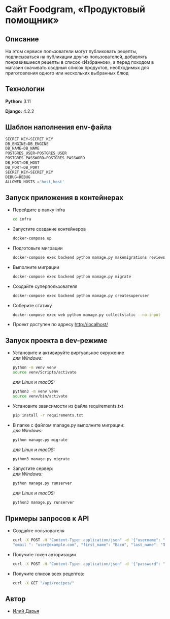 # Cайт Foodgram, «Продуктовый помощник»

## Описание

 На этом сервисе пользователи могут публиковать рецепты, подписываться на публикации других пользователей, добавлять понравившиеся рецепты в список «Избранное», а перед походом в магазин скачивать сводный список продуктов, необходимых для приготовления одного или нескольких выбранных блюд

## Технологии

**Python:** 3.11

**Django:** 4.2.2

## Шаблон наполнения env-файла

```python
SECRET_KEY=SECRET_KEY
DB_ENGINE=DB_ENGINE
DB_NAME=DB_NAME
POSTGRES_USER=POSTGRES_USER
POSTGRES_PASSWORD=POSTGRES_PASSWORD
DB_HOST=DB_HOST
DB_PORT=DB_PORT
SECRET_KEY=SECRET_KEY
DEBUG=DEBUG
ALLOWED_HOSTS ='host,host'
```

## Запуск приложения в контейнерах

- Перейдите в папку infra

    ```bash
    cd infra
    ```

- Запустите создание контейнеров

    ```bash
    docker-compose up
    ```

- Подготовьте миграции

    ```bash
    docker-compose exec backend python manage.py makemigrations reviews
    ```

- Выполните миграции

    ```bash
    docker-compose exec backend python manage.py migrate
    ```

- Создайте суперпользователя

    ```bash
    docker-compose exec backend python manage.py createsuperuser
    ```

- Соберите статику

    ```bash
    docker-compose exec web python manage.py collectstatic --no-input
    ```

- Проект доступен по адресу [http://localhost/](http://localhost/)

## Запуск проекта в dev-режиме

- Установите и активируйте виртуальное окружение  
    *для Windows:*  

    ```bash
    python -m venv venv
    source venv/Scripts/activate
    ```

    *для Linux и macOS:*

    ```bash
    python3 -m venv venv
    source venv/bin/activate
    ```

- Установите зависимости из файла requirements.txt

    ```bash
    pip install -r requirements.txt
    ```

- В папке с файлом manage.py выполните миграции:  
    *для Windows:*  

    ```bash
    python manage.py migrate
    ```

    *для Linux и macOS:*

    ```bash
    python3 manage.py migrate
    ```

- Запустите сервер:  
    *для Windows:*  

    ```bash
    python manage.py runserver
    ```

    *для Linux и macOS:*

    ```bash
    python3 manage.py runserver
    ```

## Примеры запросов к API

- Создайте пользователя

    ```bash
    curl -X POST -H "Content-Type: application/json" -d '{"username": "MyUsername",
    "email ": "user@example.com", "first_name": "Вася", "last_name": "Пупкин", "password": "YourPassword"}' "/api/users/"
    ```

- Получите токен авторизации

    ```bash
    curl -X POST -H "Content-Type: application/json" -d '{"password": "YourPassword", "email": "user@example.com"}' "api/auth/token/login/"
    ```

- Получите список всех рецептов:

    ```bash
    curl -X GET "/api/recipes/"
    ```

## Автор

- [Илий Дарья](https://github.com/DariaEaly)
